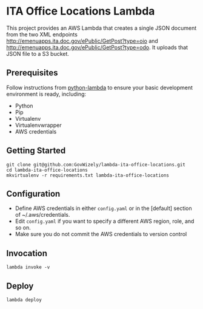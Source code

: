 # ITA Office Locations Lambda

This project provides an AWS Lambda that creates a single JSON document from the two XML endpoints http://emenuapps.ita.doc.gov/ePublic/GetPost?type=oio and http://emenuapps.ita.doc.gov/ePublic/GetPost?type=odo.
It uploads that JSON file to a S3 bucket.

## Prerequisites

Follow instructions from [python-lambda](https://github.com/nficano/python-lambda) to ensure your basic development environment is ready,
including:

* Python
* Pip
* Virtualenv
* Virtualenvwrapper
* AWS credentials

## Getting Started

	git clone git@github.com:GovWizely/lambda-ita-office-locations.git
	cd lambda-ita-office-locations
	mkvirtualenv -r requirements.txt lambda-ita-office-locations

## Configuration

* Define AWS credentials in either `config.yaml` or in the [default] section of ~/.aws/credentials.
* Edit `config.yaml` if you want to specify a different AWS region, role, and so on.
* Make sure you do not commit the AWS credentials to version control

## Invocation

	lambda invoke -v
 
## Deploy

	lambda deploy

